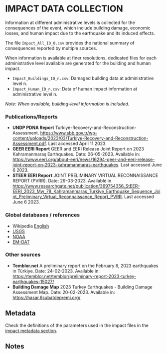 # IMPACT DATA COLLECTION


Information at different administrative levels is collected for the consequences of the event, 
which include building damage, economic losses, and human impact due to the earthquake and its induced effects.

The file `Impact_All_ID_0.csv` provides the national summary of consequences reported by multiple sources.

When information is available at finer resolutions, dedicated files for each administrative level
available are generated for the building and human impact.

- `Impact_Buildings_ID_n.csv`: Damaged building data at administrative level n.
- `Impact_Human_ID_n.csv`: Data of human impact information at administrative level n.

_Note: When available, building-level information is included._

### Publications/Reports
- **UNDP PDNA Report** Turkiye-Recovery-and-Reconstruction-Assessment. https://www.sbb.gov.tr/wp-content/uploads/2023/03/Turkiye-Recovery-and-Reconstruction-Assessment.pdf. Last accessed April 11 2023. 
- **GEER EERI Report** GEER and EERI Release Joint Report on 2023 Kahramanmaraş Earthquakes. Date: 06-05-2023. Available in: https://www.eeri.org/about-eeri/news/16294-geer-and-eeri-release-joint-report-on-2023-kahramanmaras-earthquakes. Last accessed June 6 2023.
- **STEER EERI Report** JOINT PRELIMINARY VIRTUAL RECONNAISSANCE REPORT (PVRR). Date: 29-03-2023. Available in. https://www.researchgate.net/publication/369754356_StEER-EERI_2023_Mw_78_Kahramanmaras_Turkiye_Earthquake_Sequence_Joint_Preliminary_Virtual_Reconnaissance_Report_PVRR. Last accessed June 6 2023. 

### Global databases / references
- Wikipedia [English](https://en.wikipedia.org/wiki/2023_Turkey%E2%80%93Syria_earthquake)
- [USGS](https://earthquake.usgs.gov/earthquakes/eventpage/us2000ar20/executive) 
- [NOAA](https://www.ngdc.noaa.gov/hazel/view/hazards/earthquake/event-more-info/10662)
- [EM-DAT](https://public.emdat.be/data)

### Other sources
- **Temblor.net** A preliminary report on the February 6, 2023 earthquakes in Türkiye. Date: 24-02-2023. Available in: https://temblor.net/temblor/preliminary-report-2023-turkey-earthquakes-15027/
- **Building Damage Map** 2023 Turkey Earthquakes - Building Damage Assessment Map. Date: 20-02-2023. Available in: https://hasar.6subatdepremi.org/

## Metadata

Check the definitions of the parameters used in the impact files in the [impact metadata section](https://gitlab.openquake.org/risk/ecd/-/blob/main/metadata.md#impact-data).


## Notes